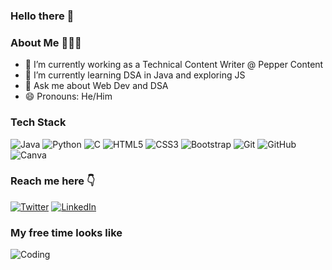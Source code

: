 ### Hello there 👋


<!--
**anuragh2002/anuragh2002** is a ✨ _special_ ✨ repository because its `README.md` (this file) appears on your GitHub profile.

Here are some ideas to get you started:
-->
### About Me 👨‍💻👦

- 💼 I’m currently working as a Technical Content Writer @ Pepper Content 
- 🌱 I’m currently learning DSA in Java and exploring JS
- 💬 Ask me about Web Dev and DSA 
- 😄 Pronouns: He/Him 

### Tech Stack
![Java](https://img.shields.io/badge/java-%23ED8B00.svg?style=for-the-badge&logo=java&logoColor=white)
![Python](https://img.shields.io/badge/python-3670A0?style=for-the-badge&logo=python&logoColor=ffdd54)
![C](https://img.shields.io/badge/c-%2300599C.svg?style=for-the-badge&logo=c&logoColor=white)
![HTML5](https://img.shields.io/badge/html5-%23E34F26.svg?style=for-the-badge&logo=html5&logoColor=white)
![CSS3](https://img.shields.io/badge/css3-%231572B6.svg?style=for-the-badge&logo=css3&logoColor=white)
![Bootstrap](https://img.shields.io/badge/bootstrap-%23563D7C.svg?style=for-the-badge&logo=bootstrap&logoColor=white)
![Git](https://img.shields.io/badge/git-%23F05033.svg?style=for-the-badge&logo=git&logoColor=white)
![GitHub](https://img.shields.io/badge/github-%23121011.svg?style=for-the-badge&logo=github&logoColor=white)
![Canva](https://img.shields.io/badge/Canva-%2300C4CC.svg?style=for-the-badge&logo=Canva&logoColor=white)

### Reach me here 👇 
[![Twitter](https://img.shields.io/badge/Twitter-%231DA1F2.svg?style=for-the-badge&logo=Twitter&logoColor=white)](https://twitter.com/AnuraghBarua)
[![LinkedIn](https://img.shields.io/badge/linkedin-%230077B5.svg?style=for-the-badge&logo=linkedin&logoColor=white)](https://www.linkedin.com/in/anuragh-barua-796b05135)

### My free time looks like

![Coding](https://media.giphy.com/media/R03zWv5p1oNSQd91EP/giphy.gif)
